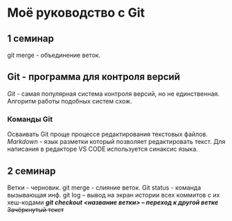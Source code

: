 # Моё руководство с Git

## 1 семинар
git merge - объединение веток.
## Git - программа для контроля версий
*Git* - самая популярная система контроля версий, но не единственная. Алгоритм работы подобных систем схож.

### Команды Git
Осваивать Git проще процессе редактирования текстовых файлов. *Markdown* - язык разметки который позволяет редактировать текст. Для написания в редакторе VS CODE используется синаксис языка.

## 2 семинар
Ветки - черновик.
git merge - слияние веток.
Git status - команда вызывающая инф.
git log – вывод на экран истории всех коммитов с их хеш-кодами
***git checkout <название ветки> – переход к другой ветке***
~~Зачёркнутый текст~~